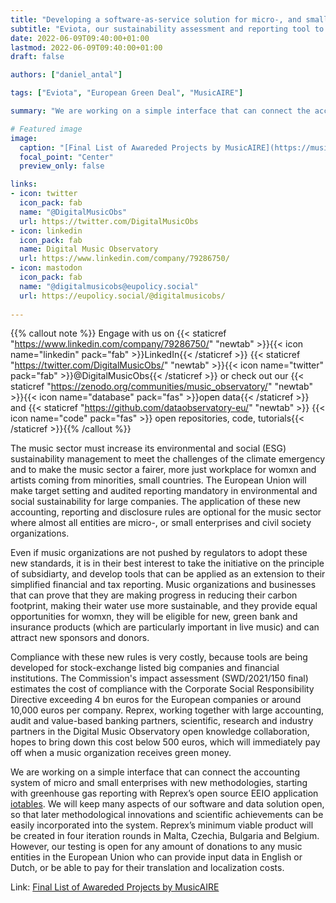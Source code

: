 ```yaml
---
title: "Developing a software-as-service solution for micro-, and small enterprises"
subtitle: "Eviota, our sustainability assessment and reporting tool to be tested among music organizations in many jurisdictions"
date: 2022-06-09T09:40:00+01:00
lastmod: 2022-06-09T09:40:00+01:00
draft: false

authors: ["daniel_antal"]

tags: ["Eviota", "European Green Deal", "MusicAIRE"]

summary: "We are working on a simple interface that can connect the accounting system of micro and small enterprises with new methodologies, starting with greenhouse gas reporting with Reprex’s open source EEIO application [iotables](https://iotables.dataobservatory.eu/) after receiving a competitive grant from [MusicAIRE](https://musicaire.eu/)."

# Featured image
image:
  caption: "[Final List of Awareded Projects by MusicAIRE](https://musicaire.eu/2022/07/12/final-list-of-awarded-projects/)"
  focal_point: "Center"
  preview_only: false

links:
- icon: twitter
  icon_pack: fab
  name: "@DigitalMusicObs"
  url: https://twitter.com/DigitalMusicObs
- icon: linkedin
  icon_pack: fab
  name: Digital Music Observatory
  url: https://www.linkedin.com/company/79286750/
- icon: mastodon
  icon_pack: fab
  name: "@digitalmusicobs@eupolicy.social"
  url: https://eupolicy.social/@digitalmusicobs/
  
---
```

{{% callout note %}}
Engage with us on {{< staticref "https://www.linkedin.com/company/79286750/" "newtab" >}}{{< icon name="linkedin" pack="fab" >}}LinkedIn{{< /staticref >}} {{< staticref "https://twitter.com/DigitalMusicObs/" "newtab" >}}{{< icon name="twitter" pack="fab" >}}@DigitalMusicObs{{< /staticref >}} or check out our {{< staticref "https://zenodo.org/communities/music_observatory/" "newtab" >}}{{< icon name="database" pack="fas" >}}open data{{< /staticref >}} and {{< staticref "https://github.com/dataobservatory-eu/" "newtab" >}} {{< icon name="code" pack="fas" >}} open repositories, code, tutorials{{< /staticref >}}{{% /callout %}}


The music sector must increase its environmental and social (ESG) sustainability management to meet the challenges of the climate emergency and to make the music sector a fairer, more just workplace for womxn and artists coming from minorities, small countries. The European Union will make target setting and audited reporting mandatory in environmental and social sustainability for large companies.  The application of these new accounting, reporting and disclosure rules are optional for the music sector where almost all entities are micro-, or small enterprises and civil society organizations.

Even if music organizations are not pushed by regulators to adopt these new standards, it is in their best interest to take the initiative on the principle of subsidiarty, and develop tools that can be applied as an extension to their simplified financial and tax reporting. Music organizations and businesses that can prove that they are making progress in reducing their carbon footprint, making their water use more sustainable, and they provide equal opportunities for womxn, they will be eligible for new, green bank and insurance products (which are particularly important in live music) and can attract new sponsors and donors.

Compliance with these new rules is very costly, because tools are being developed for stock-exchange listed big companies and financial institutions. The Commission's impact assessment (SWD/2021/150 final) estimates the cost of compliance with the Corporate Social Responsibility Directive exceeding 4 bn euros for the European companies or around 10,000 euros per company. Reprex, working together with large accounting, audit and value-based banking partners, scientific, research and industry partners in the Digital Music Observatory open knowledge collaboration, hopes to bring down this cost below 500 euros, which will immediately pay off when a music organization receives green money. 

We are working on a simple interface that can connect the accounting system of micro and small enterprises with new methodologies, starting with greenhouse gas reporting with Reprex’s open source EEIO application [iotables](https://iotables.dataobservatory.eu/). We will keep many aspects of our software and data solution open, so that later methodological innovations and scientific achievements can be easily incorporated into the system. Reprex’s minimum viable product will be created in four iteration rounds in Malta, Czechia, Bulgaria and Belgium. However, our testing is open for any amount of donations to any music entities in the European Union who can provide input data in English or Dutch, or be able to pay for their translation and localization costs. 

Link: [Final List of Awareded Projects by MusicAIRE](https://musicaire.eu/2022/07/12/final-list-of-awarded-projects/)

